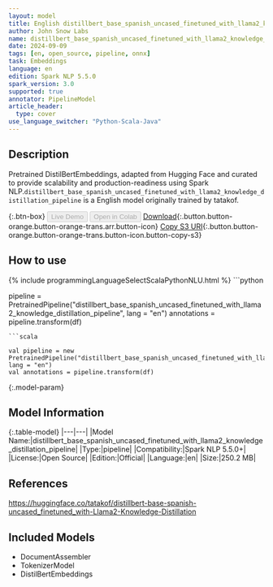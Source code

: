 ```yaml
---
layout: model
title: English distillbert_base_spanish_uncased_finetuned_with_llama2_knowledge_distillation_pipeline pipeline DistilBertEmbeddings from tatakof
author: John Snow Labs
name: distillbert_base_spanish_uncased_finetuned_with_llama2_knowledge_distillation_pipeline
date: 2024-09-09
tags: [en, open_source, pipeline, onnx]
task: Embeddings
language: en
edition: Spark NLP 5.5.0
spark_version: 3.0
supported: true
annotator: PipelineModel
article_header:
  type: cover
use_language_switcher: "Python-Scala-Java"
---
```


## Description

Pretrained DistilBertEmbeddings, adapted from Hugging Face and curated to provide scalability and production-readiness using Spark NLP.`distillbert_base_spanish_uncased_finetuned_with_llama2_knowledge_distillation_pipeline` is a English model originally trained by tatakof.

{:.btn-box}
<button class="button button-orange" disabled>Live Demo</button>
<button class="button button-orange" disabled>Open in Colab</button>
[Download](https://s3.amazonaws.com/auxdata.johnsnowlabs.com/public/models/distillbert_base_spanish_uncased_finetuned_with_llama2_knowledge_distillation_pipeline_en_5.5.0_3.0_1725921337599.zip){:.button.button-orange.button-orange-trans.arr.button-icon}
[Copy S3 URI](s3://auxdata.johnsnowlabs.com/public/models/distillbert_base_spanish_uncased_finetuned_with_llama2_knowledge_distillation_pipeline_en_5.5.0_3.0_1725921337599.zip){:.button.button-orange.button-orange-trans.button-icon.button-copy-s3}

## How to use



<div class="tabs-box" markdown="1">
{% include programmingLanguageSelectScalaPythonNLU.html %}
```python

pipeline = PretrainedPipeline("distillbert_base_spanish_uncased_finetuned_with_llama2_knowledge_distillation_pipeline", lang = "en")
annotations =  pipeline.transform(df)   

```
```scala

val pipeline = new PretrainedPipeline("distillbert_base_spanish_uncased_finetuned_with_llama2_knowledge_distillation_pipeline", lang = "en")
val annotations = pipeline.transform(df)

```
</div>

{:.model-param}
## Model Information

{:.table-model}
|---|---|
|Model Name:|distillbert_base_spanish_uncased_finetuned_with_llama2_knowledge_distillation_pipeline|
|Type:|pipeline|
|Compatibility:|Spark NLP 5.5.0+|
|License:|Open Source|
|Edition:|Official|
|Language:|en|
|Size:|250.2 MB|

## References

https://huggingface.co/tatakof/distillbert-base-spanish-uncased_finetuned_with-Llama2-Knowledge-Distillation

## Included Models

- DocumentAssembler
- TokenizerModel
- DistilBertEmbeddings